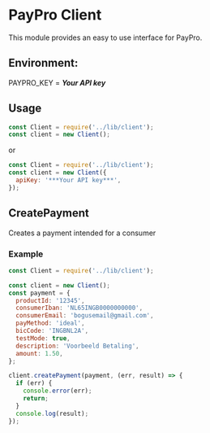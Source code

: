 # PayPro Client
This module provides an easy to use interface for PayPro.

## Environment:
PAYPRO_KEY   = ***Your API key***

## Usage
```javascript
const Client = require('../lib/client');
const client = new Client();
```

or

```javascript
const Client = require('../lib/client');
const client = new Client({
  apiKey: '***Your API key***',
});
```

## CreatePayment
Creates a payment intended for a consumer

### Example
```javascript
const Client = require('../lib/client');

const client = new Client();
const payment = {
  productId: '12345',
  consumerIban: 'NL65INGB0000000000',
  consumerEmail: 'bogusemail@gmail.com',
  payMethod: 'ideal',
  bicCode: 'INGBNL2A',
  testMode: true,
  description: 'Voorbeeld Betaling',
  amount: 1.50,
};

client.createPayment(payment, (err, result) => {
  if (err) {
    console.error(err);
    return;
  }
  console.log(result);
});

```
